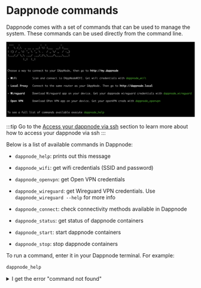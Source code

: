 # Dappnode commands

Dappnode comes with a set of commands that can be used to manage the system. These commands can be used directly from the command line.

![commands-welcome-message](/img/commands_welcome_message.png)

:::tip
Go to the [Access your dappnode via ssh](/docs/user/cli/) section to learn more about how to access your dappnode via ssh
:::

Below is a list of available commands in Dappnode:

- `dappnode_help`: prints out this message

- `dappnode_wifi`: get wifi credentials (SSID and password)

- `dappnode_openvpn`: get Open VPN credentials

- `dappnode_wireguard`: get Wireguard VPN credentials. Use `dappnode_wireguard --help` for more info

- `dappnode_connect`: check connectivity methods available in Dappnode

- `dappnode_status`: get status of dappnode containers

- `dappnode_start`: start dappnode containers

- `dappnode_stop`: stop dappnode containers

To run a command, enter it in your Dappnode terminal. For example:

```bash
dappnode_help
```

<details>
  <summary>I get the error "command not found"</summary>
  
If you get the error `command not found` when trying to execute a dappnode command, it means that the command is not available in your system. You need to load the dappndoe profile as follows:

```bash
source /usr/src/dappnode/DNCORE/.dappnode_profile
```

</details>
